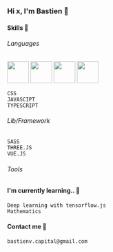 ### Hi x, I'm Bastien 👋

#### Skills :muscle:
###### Languages
<div style="flex">
    <img width="50px" src="https://upload.wikimedia.org/wikipedia/commons/thumb/6/61/HTML5_logo_and_wordmark.svg/2048px-HTML5_logo_and_wordmark.svg.png">
    <img width="50px" src="https://upload.wikimedia.org/wikipedia/commons/thumb/6/61/HTML5_logo_and_wordmark.svg/2048px-HTML5_logo_and_wordmark.svg.png">
    <img width="50px" src="https://upload.wikimedia.org/wikipedia/commons/thumb/6/61/HTML5_logo_and_wordmark.svg/2048px-HTML5_logo_and_wordmark.svg.png">
    <img width="50px" src="https://upload.wikimedia.org/wikipedia/commons/thumb/6/61/HTML5_logo_and_wordmark.svg/2048px-HTML5_logo_and_wordmark.svg.png">
</div>

    CSS
    JAVASCIPT
    TYPESCRIPT
###### Lib/Framework
    SASS
    THREE.JS
    VUE.JS
###### Tools


#### I'm currently learning.. :runner:
    Deep learning with tensorflow.js
    Mathematics

#### Contact me 💬
    bastienv.capital@gmail.com